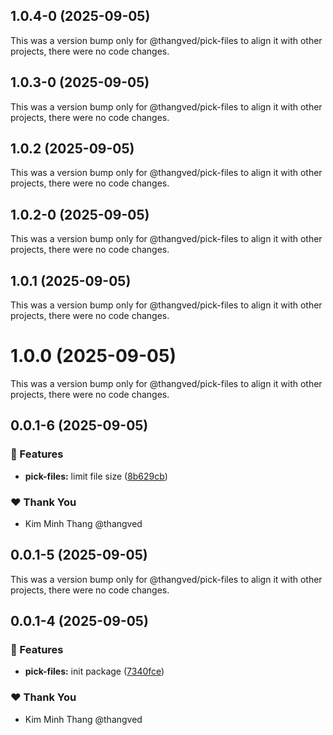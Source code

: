 ## 1.0.4-0 (2025-09-05)

This was a version bump only for @thangved/pick-files to align it with other projects, there were no code changes.

## 1.0.3-0 (2025-09-05)

This was a version bump only for @thangved/pick-files to align it with other projects, there were no code changes.

## 1.0.2 (2025-09-05)

This was a version bump only for @thangved/pick-files to align it with other projects, there were no code changes.

## 1.0.2-0 (2025-09-05)

This was a version bump only for @thangved/pick-files to align it with other projects, there were no code changes.

## 1.0.1 (2025-09-05)

This was a version bump only for @thangved/pick-files to align it with other projects, there were no code changes.

# 1.0.0 (2025-09-05)

This was a version bump only for @thangved/pick-files to align it with other projects, there were no code changes.

## 0.0.1-6 (2025-09-05)

### 🚀 Features

- **pick-files:** limit file size ([8b629cb](https://github.com/thangved/pick-files/commit/8b629cb))

### ❤️ Thank You

- Kim Minh Thang @thangved

## 0.0.1-5 (2025-09-05)

This was a version bump only for @thangved/pick-files to align it with other projects, there were no code changes.

## 0.0.1-4 (2025-09-05)

### 🚀 Features

- **pick-files:** init package ([7340fce](https://github.com/thangved/pick-files/commit/7340fce))

### ❤️ Thank You

- Kim Minh Thang @thangved